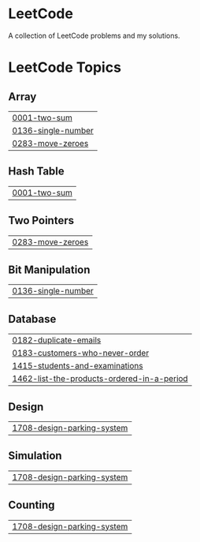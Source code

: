 # LeetCode
A collection of LeetCode problems and my solutions.

<!---LeetCode Topics Start-->
# LeetCode Topics
## Array
|  |
| ------- |
| [0001-two-sum](https://github.com/FahadOSD/LeetCode/tree/master/0001-two-sum) |
| [0136-single-number](https://github.com/FahadOSD/LeetCode/tree/master/0136-single-number) |
| [0283-move-zeroes](https://github.com/FahadOSD/LeetCode/tree/master/0283-move-zeroes) |
## Hash Table
|  |
| ------- |
| [0001-two-sum](https://github.com/FahadOSD/LeetCode/tree/master/0001-two-sum) |
## Two Pointers
|  |
| ------- |
| [0283-move-zeroes](https://github.com/FahadOSD/LeetCode/tree/master/0283-move-zeroes) |
## Bit Manipulation
|  |
| ------- |
| [0136-single-number](https://github.com/FahadOSD/LeetCode/tree/master/0136-single-number) |
## Database
|  |
| ------- |
| [0182-duplicate-emails](https://github.com/FahadOSD/LeetCode/tree/master/0182-duplicate-emails) |
| [0183-customers-who-never-order](https://github.com/FahadOSD/LeetCode/tree/master/0183-customers-who-never-order) |
| [1415-students-and-examinations](https://github.com/FahadOSD/LeetCode/tree/master/1415-students-and-examinations) |
| [1462-list-the-products-ordered-in-a-period](https://github.com/FahadOSD/LeetCode/tree/master/1462-list-the-products-ordered-in-a-period) |
## Design
|  |
| ------- |
| [1708-design-parking-system](https://github.com/FahadOSD/LeetCode/tree/master/1708-design-parking-system) |
## Simulation
|  |
| ------- |
| [1708-design-parking-system](https://github.com/FahadOSD/LeetCode/tree/master/1708-design-parking-system) |
## Counting
|  |
| ------- |
| [1708-design-parking-system](https://github.com/FahadOSD/LeetCode/tree/master/1708-design-parking-system) |
<!---LeetCode Topics End-->
